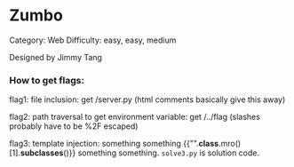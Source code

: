 # Zumbo
Category: Web
Difficulty: easy, easy, medium


Designed by Jimmy Tang

### How to get flags:

flag1: file inclusion: get /server.py (html comments basically give this away)

flag2: path traversal to get environment variable: get /../flag (slashes probably have to be %2F escaped)

flag3: template injection: something something {{"".__class__.mro()[1].__subclasses__()}} something something. `solve3.py` is solution code.
